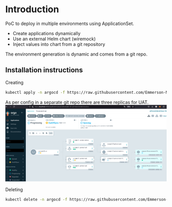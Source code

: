 # Introduction
PoC to deploy in multiple environments using ApplicationSet.

- Create applications dynamically
- Use an external Helm chart (wiremock)
- Inject values into chart from a git repository

The environment generation is dynamic and comes from a git repo.


## Installation instructions

Creating

```bash
kubectl apply -n argocd -f https://raw.githubusercontent.com/Emmerson-Miranda/argocd/main/example-09/example-09.appset.yaml
```

As per config in a separate git repo there are three replicas for UAT.
![3 environments](./example-09-uat.png)

Deleting

```bash
kubectl delete -n argocd -f https://raw.githubusercontent.com/Emmerson-Miranda/argocd/main/example-09/example-09.appset.yaml
```